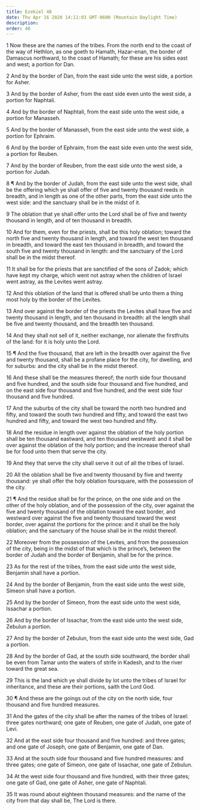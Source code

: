 ```yaml
---
title: Ezekiel 48
date: Thu Apr 16 2020 14:11:03 GMT-0600 (Mountain Daylight Time)
description: 
order: 48
---
```


<p>
  1 Now these are the names of the tribes. From the north end to the coast of
  the way of Hethlon, as one goeth to Hamath, Hazar-enan, the border of Damascus
  northward, to the coast of Hamath; for these are his sides east and west; a
  portion for Dan.
</p>
<p>
  2 And by the border of Dan, from the east side unto the west side, a portion
  for Asher.
</p>
<p>
  3 And by the border of Asher, from the east side even unto the west side, a
  portion for Naphtali.
</p>
<p>
  4 And by the border of Naphtali, from the east side unto the west side, a
  portion for Manasseh.
</p>
<p>
  5 And by the border of Manasseh, from the east side unto the west side, a
  portion for Ephraim.
</p>
<p>
  6 And by the border of Ephraim, from the east side even unto the west side, a
  portion for Reuben.
</p>
<p>
  7 And by the border of Reuben, from the east side unto the west side, a
  portion for Judah.
</p>
<p>
  8 &#xB6; And by the border of Judah, from the east side unto the west side,
  shall be the offering which ye shall offer of five and twenty thousand reeds
  in breadth, and in length as one of the other parts, from the east side unto
  the west side: and the sanctuary shall be in the midst of it.
</p>
<p>
  9 The oblation that ye shall offer unto the Lord shall be of five and twenty
  thousand in length, and of ten thousand in breadth.
</p>
<p>
  10 And for them, even for the priests, shall be this holy oblation; toward the
  north five and twenty thousand in length, and toward the west ten thousand in
  breadth, and toward the east ten thousand in breadth, and toward the south
  five and twenty thousand in length: and the sanctuary of the Lord shall be in
  the midst thereof.
</p>
<p>
  11 It shall be for the priests that are sanctified of the sons of Zadok; which
  have kept my charge, which went not astray when the children of Israel went
  astray, as the Levites went astray.
</p>
<p>
  12 And this oblation of the land that is offered shall be unto them a thing
  most holy by the border of the Levites.
</p>
<p>
  13 And over against the border of the priests the Levites shall have five and
  twenty thousand in length, and ten thousand in breadth: all the length shall
  be five and twenty thousand, and the breadth ten thousand.
</p>
<p>
  14 And they shall not sell of it, neither exchange, nor alienate the
  firstfruits of the land: for it is holy unto the Lord.
</p>
<p>
  15 &#xB6; And the five thousand, that are left in the breadth over against the
  five and twenty thousand, shall be a profane place for the city, for dwelling,
  and for suburbs: and the city shall be in the midst thereof.
</p>
<p>
  16 And these shall be the measures thereof; the north side four thousand and
  five hundred, and the south side four thousand and five hundred, and on the
  east side four thousand and five hundred, and the west side four thousand and
  five hundred.
</p>
<p>
  17 And the suburbs of the city shall be toward the north two hundred and
  fifty, and toward the south two hundred and fifty, and toward the east two
  hundred and fifty, and toward the west two hundred and fifty.
</p>
<p>
  18 And the residue in length over against the oblation of the holy portion
  shall be ten thousand eastward, and ten thousand westward: and it shall be
  over against the oblation of the holy portion; and the increase thereof shall
  be for food unto them that serve the city.
</p>
<p>
  19 And they that serve the city shall serve it out of all the tribes of
  Israel.
</p>
<p>
  20 All the oblation shall be five and twenty thousand by five and twenty
  thousand: ye shall offer the holy oblation foursquare, with the possession of
  the city.
</p>
<p>
  21 &#xB6; And the residue shall be for the prince, on the one side and on the
  other of the holy oblation, and of the possession of the city, over against
  the five and twenty thousand of the oblation toward the east border, and
  westward over against the five and twenty thousand toward the west border,
  over against the portions for the prince: and it shall be the holy oblation;
  and the sanctuary of the house shall be in the midst thereof.
</p>
<p>
  22 Moreover from the possession of the Levites, and from the possession of the
  city, being in the midst of that which is the prince&#x2019;s, between the
  border of Judah and the border of Benjamin, shall be for the prince.
</p>
<p>
  23 As for the rest of the tribes, from the east side unto the west side,
  Benjamin shall have a portion.
</p>
<p>
  24 And by the border of Benjamin, from the east side unto the west side,
  Simeon shall have a portion.
</p>
<p>
  25 And by the border of Simeon, from the east side unto the west side,
  Issachar a portion.
</p>
<p>
  26 And by the border of Issachar, from the east side unto the west side,
  Zebulun a portion.
</p>
<p>
  27 And by the border of Zebulun, from the east side unto the west side, Gad a
  portion.
</p>
<p>
  28 And by the border of Gad, at the south side southward, the border shall be
  even from Tamar unto the waters of strife in Kadesh, and to the river toward
  the great sea.
</p>
<p>
  29 This is the land which ye shall divide by lot unto the tribes of Israel for
  inheritance, and these are their portions, saith the Lord God.
</p>
<p>
  30 &#xB6; And these are the goings out of the city on the north side, four
  thousand and five hundred measures.
</p>
<p>
  31 And the gates of the city shall be after the names of the tribes of Israel:
  three gates northward; one gate of Reuben, one gate of Judah, one gate of
  Levi.
</p>
<p>
  32 And at the east side four thousand and five hundred: and three gates; and
  one gate of Joseph, one gate of Benjamin, one gate of Dan.
</p>
<p>
  33 And at the south side four thousand and five hundred measures: and three
  gates; one gate of Simeon, one gate of Issachar, one gate of Zebulun.
</p>
<p>
  34 At the west side four thousand and five hundred, with their three gates;
  one gate of Gad, one gate of Asher, one gate of Naphtali.
</p>
<p>
  35 It was round about eighteen thousand measures: and the name of the city
  from that day shall be, The Lord is there.
</p>
